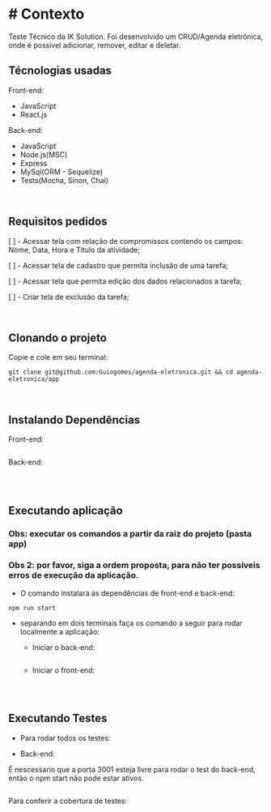 # # Contexto
Teste Técnico da IK Solution. Foi desenvolvido um CRUD/Agenda eletrônica, onde é possivel adicionar, remover, editar e deletar.

## Técnologias usadas

Front-end:
  - JavaScript
  - React.js

Back-end:
  - JavaScript
  - Node.js(MSC)
  - Express
  - MySql(ORM - Sequelize)
  - Tests(Mocha, Sinon, Chai)

<br>

## Requisitos pedidos

[ ] - Acessar tela com relação de compromissos contendo os campos: Nome, Data, Hora e Título da atividade;

[ ] - Acessar tela de cadastro que permita inclusão de uma tarefa;

[ ] - Acessar tela que permita edição dos dados relacionados a tarefa;

[ ] - Criar tela de exclusão da tarefa;

<br>

## Clonando o projeto

Copie e cole em seu terminal:

```
git clone git@github.com:Guiogomes/agenda-eletronica.git && cd agenda-eletronica/app
```

<br>

## Instalando Dependências

Front-end:
```cd front-end/ && npm install
``` 

Back-end:
```cd back-end/ && npm install
``` 

<br>

## Executando aplicação
### Obs: executar os comandos a partir da raiz do projeto (pasta app)
### Obs 2: por favor, siga a ordem proposta, para não ter possíveis erros de execução da aplicação.

  - O comando instalara as dependências de front-end e back-end:

  ```npm run start``` 

  - separando em dois terminais faça os comando a seguir para rodar localmente a aplicação:
    - Iniciar o back-end:

      ```        npm run start-application-back-end
      ```
    
    - Iniciar o front-end:

      ```npm run start-application-front-end
      ```
<br>


## Executando Testes

* Para rodar todos os testes:

 - Back-end:

  É nescessario que a porta 3001 esteja livre para rodar o test do back-end, então o npm start não pode estar ativos. 
  
  ```cd backend/ && npm test
  ```

  Para conferir a cobertura de testes:

  ```cd backend && npm run test:coverage
  ```
  